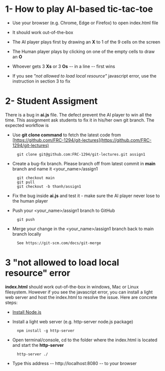 # 1- How to play AI-based tic-tac-toe

- Use your browser (e.g. Chrome, Edge or Firefox) to open index.html file 
- It should work out-of-the-box 

- The AI player plays first by drawing an **X** to 1 of the 9 cells on the screen 

- The Human player plays by clicking on one of the empty cells to draw an **O**

- Whoever gets 3 **Xs** or 3 **Os** -- in a line -- first wins

- If you see *"not allowed to load local resource"* javascript error, use the instruction in section 3 to fix

# 2- Student Assigment

There is a bug in **ai.js** file. The defect prevent the AI player to win all the time. This assignment ask students to fix it in his/her own git branch. The expected workflow is

- Use **git clone command** to fetch the latest code from [https://github.com/FRC-1294/git-lectures](https://github.com/FRC-1294/git-lectures)

        git clone git@github.com:FRC-1294/git-lectures.git assign1

- Create a bug-fix branch. Please branch off from latest commit in **main** branch and name it <your_name>/assign1

        git checkout main 
        git pull 
        git checkout -b thanh/assign1

- Fix the bug inside **ai.js** and test it - make sure the AI player never lose to the human player

- Push your <your_name>/assign1 branch to GitHub

        git push 

- Merge your change in the <your_name>/assign1 branch back to main branch locally
        
        See https://git-scm.com/docs/git-merge
        
# 3 "not allowed to load local resource" error

**index.html** should work out-of-the-box in windows, Mac or Linux filesystem. However if you see the javascript error, you can install a light web server and host the index.html to resolve the issue. Here are concrete steps:

- [Install Node.js](https://nodejs.org/en/download)
- Install a light web server (e.g. http-server node.js package)
    
        npm install -g http-server

- Open terminal/console, cd to the folder where the index.html is located and start the **http-server**

        http-server ./

- Type this address --  http://localhost:8080 -- to your browser
